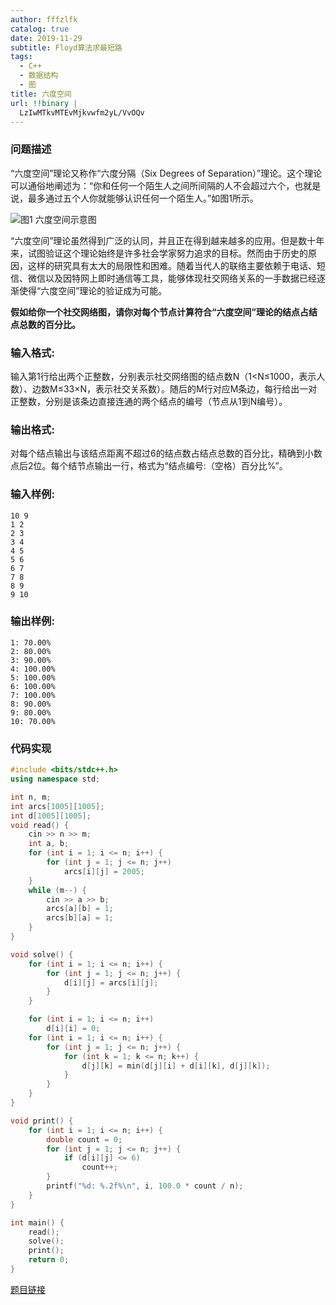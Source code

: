 ```yaml
---
author: fffzlfk
catalog: true
date: 2019-11-29
subtitle: Floyd算法求最短路
tags:
  - C++
  - 数据结构
  - 图
title: 六度空间
url: !!binary |
  LzIwMTkvMTEvMjkvwfm2yL/VvOQv
---
```



### 问题描述
“六度空间”理论又称作“六度分隔（Six Degrees of Separation）”理论。这个理论可以通俗地阐述为：“你和任何一个陌生人之间所间隔的人不会超过六个，也就是说，最多通过五个人你就能够认识任何一个陌生人。”如图1所示。

![图1 六度空间示意图](https://images.ptausercontent.com/35)

“六度空间”理论虽然得到广泛的认同，并且正在得到越来越多的应用。但是数十年来，试图验证这个理论始终是许多社会学家努力追求的目标。然而由于历史的原因，这样的研究具有太大的局限性和困难。随着当代人的联络主要依赖于电话、短信、微信以及因特网上即时通信等工具，能够体现社交网络关系的一手数据已经逐渐使得“六度空间”理论的验证成为可能。

**假如给你一个社交网络图，请你对每个节点计算符合“六度空间”理论的结点占结点总数的百分比。**

### 输入格式:
输入第1行给出两个正整数，分别表示社交网络图的结点数N（1<N≤1000​ ，表示人数）、边数M≤33×N，表示社交关系数）。随后的M行对应M条边，每行给出一对正整数，分别是该条边直接连通的两个结点的编号（节点从1到N编号）。

### 输出格式:
对每个结点输出与该结点距离不超过6的结点数占结点总数的百分比，精确到小数点后2位。每个结节点输出一行，格式为“结点编号:（空格）百分比%”。

### 输入样例:
```
10 9
1 2
2 3
3 4
4 5
5 6
6 7
7 8
8 9
9 10
```
### 输出样例:
```
1: 70.00%
2: 80.00%
3: 90.00%
4: 100.00%
5: 100.00%
6: 100.00%
7: 100.00%
8: 90.00%
9: 80.00%
10: 70.00%
```
### 代码实现
```cpp
#include <bits/stdc++.h>
using namespace std;

int n, m;
int arcs[1005][1005];
int d[1005][1005];
void read() {
    cin >> n >> m;
    int a, b;
    for (int i = 1; i <= n; i++) {
        for (int j = 1; j <= n; j++)
            arcs[i][j] = 2005;
    }
    while (m--) {
        cin >> a >> b;
        arcs[a][b] = 1;
        arcs[b][a] = 1;
    }
}

void solve() {
    for (int i = 1; i <= n; i++) {
        for (int j = 1; j <= n; j++) {
            d[i][j] = arcs[i][j];
        }
    }

    for (int i = 1; i <= n; i++)
        d[i][i] = 0;
    for (int i = 1; i <= n; i++) {
        for (int j = 1; j <= n; j++) {
            for (int k = 1; k <= n; k++) {
                d[j][k] = min(d[j][i] + d[i][k], d[j][k]);
            }
        }
    }
}

void print() {
    for (int i = 1; i <= n; i++) {
        double count = 0;
        for (int j = 1; j <= n; j++) {
            if (d[i][j] <= 6)
                count++;
        }
        printf("%d: %.2f%\n", i, 100.0 * count / n);
    }
}

int main() {
    read();
    solve();
    print();
    return 0;
}
```
[题目链接](https://pintia.cn/problem-sets/15/problems/715)
